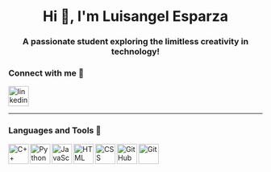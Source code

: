 <!--
**LuisangelE-04/LuisangelE-04** is a ✨ _special_ ✨ repository because its `README.md` (this file) appears on your GitHub profile.

Here are some ideas to get you started:

- 🔭 I’m currently working on ...
- 🌱 I’m currently learning ...
- 👯 I’m looking to collaborate on ...
- 🤔 I’m looking for help with ...
- 💬 Ask me about ...
- 📫 How to reach me: ...
- 😄 Pronouns: ...
- ⚡ Fun fact: ...
-->

<h1 align="center">Hi 👋, I'm Luisangel Esparza</h1>
<h3 align="center">A passionate student exploring the limitless creativity in technology! </h3>

### Connect with me 📲
<!-- 
Add Social Media Platforms
LinkedIn
-->
<a href="https://www.linkedin.com/in/luisangele/">
  <img src="https://th.bing.com/th/id/R.3f60edfd3589f7ad589cd03676982f12?rik=e%2bI5ovC%2f%2fJD7pQ&riu=http%3a%2f%2fupload.wikimedia.org%2fwikipedia%2fcommons%2fthumb%2fc%2fca%2fLinkedIn_logo_initials.png%2f600px-LinkedIn_logo_initials.png&ehk=Xou1jRo516LCY1s3IIggNUMXPwWCfZkwXsKI%2fplDeMI%3d&risl=&pid=ImgRaw&r=0" 
  alt="linkedin-profile" width="40" height="40"/>
</a>

---

### Languages and Tools 🧰

<!--
In Order:
C++
Python
Javascript
HTML
CSS
GitHub
Git
-->

<img align="left" alt="C++" width="40" height="40" class="no-link" src="https://cdn.jsdelivr.net/gh/devicons/devicon/icons/cplusplus/cplusplus-original.svg" />
<img align="left" alt="Python" width="40" height="40" src="https://cdn.jsdelivr.net/gh/devicons/devicon/icons/python/python-original.svg" />
<img align="left" alt="JavaScript" width="40" height="40" src="https://cdn.jsdelivr.net/gh/devicons/devicon/icons/javascript/javascript-plain.svg" />
<img align="left" alt="HTML" width="40" height="40" src="https://cdn.jsdelivr.net/gh/devicons/devicon/icons/html5/html5-original-wordmark.svg" />
<img align="left" alt="CSS" width="40" height="40" src="https://cdn.jsdelivr.net/gh/devicons/devicon/icons/css3/css3-original-wordmark.svg" />
<img align="left" alt="GitHub" width="40" height="40" src="https://cdn.jsdelivr.net/gh/devicons/devicon/icons/github/github-original-wordmark.svg" />
<img align="left" alt="Git" width="40" height="40" src="https://cdn.jsdelivr.net/gh/devicons/devicon/icons/git/git-original-wordmark.svg" />

<br>

#


